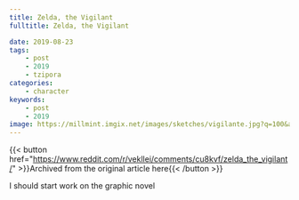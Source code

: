 ```yaml
---
title: Zelda, the Vigilant
fulltitle: Zelda, the Vigilant

date: 2019-08-23
tags:
    - post
    - 2019
    - tzipora
categories:
    - character
keywords:
    - post
    - 2019
image: https://millmint.imgix.net/images/sketches/vigilante.jpg?q=100&auto=format
---
```

{{< button href="https://www.reddit.com/r/vekllei/comments/cu8kvf/zelda_the_vigilant/" >}}Archived from the original article here{{< /button >}}

I should start work on the graphic novel
